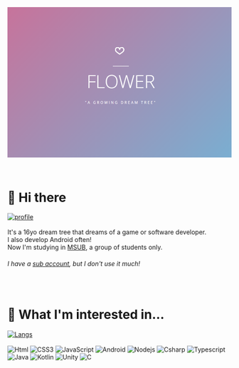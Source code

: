 ![banner](https://github.com/NoBrain0917/NoBrain0917/blob/master/profile.png?raw=true)

<br>

# 👋 Hi there
[![profile](https://github-readme-stats.vercel.app/api?username=nobrain0917&show_icons=true&theme=tokyonight)]()<br><br>
It's a 16yo dream tree that dreams of a game or software developer.   
I also develop Android often!    
Now I'm studying in [MSUB](https://msub.kr), a group of students only.      
###### I have a [sub account](https://github.com/Parkym0917), but I don't use it much!
<br>


# 🤔 What I'm interested in...
[![Langs](https://github-readme-stats.vercel.app/api/top-langs/?username=nobrain0917&layout=compact&hide=css,xml&theme=tokyonight)]()<br><br>
<img alt="Html" src ="https://img.shields.io/badge/HTML-E34F26.svg?&style=for-the-badge&logo=HTML5&logoColor=white"/>
<img alt="CSS3" src ="https://img.shields.io/badge/CSS3-FF9933.svg?&style=for-the-badge&logo=CSS3&logoColor=white"/>
<img alt="JavaScript" src ="https://img.shields.io/badge/JavaScript-F7DF1E.svg?&style=for-the-badge&logo=JavaScript&logoColor=white"/>
<img alt="Android" src="https://img.shields.io/badge/Android-3ddc84?style=for-the-badge&&logo=android&logoColor=white" />
<img alt="Nodejs" src="https://img.shields.io/badge/Node.js-339933?style=for-the-badge&&logo=node.js&logoColor=white" />
<img alt="Csharp" src 
="https://img.shields.io/badge/C%23-239120.svg?&style=for-the-badge&logo=Csharp&logoColor=white"/>
<img alt="Typescript" src="https://img.shields.io/badge/TypeScript-007ACC?&style=for-the-badge&logo=typescript&logoColor=white" />
<img alt="Java" src="https://img.shields.io/badge/Java-00758f?&style=for-the-badge&logo=CoffeeScript&logoColor=white" />
<img alt="Kotlin" src ="https://img.shields.io/badge/Kotlin-7F52FF.svg?&style=for-the-badge&logo=Kotlin&logoColor=white"/>
<img alt="Unity" src ="https://img.shields.io/badge/Unity-FAFAFA.svg?&style=for-the-badge&logo=Unity&logoColor=black"/>
<img alt="C" src 
="https://img.shields.io/badge/C-A8B9CC.svg?&style=for-the-badge&logo=C&logoColor=white"/>
